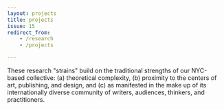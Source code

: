 ```yaml
---
layout: projects
title: projects
issue: 15
redirect_from:
    - /research
    - /projects

---
```


These research "strains" build on the traditional strengths of our
NYC-based collective: (a) theoretical complexity, (b) proximity to the centers
of art, publishing, and design, and (c) as manifested in the make up of its
internationally diverse community of writers, audiences, thinkers, and
practitioners.
